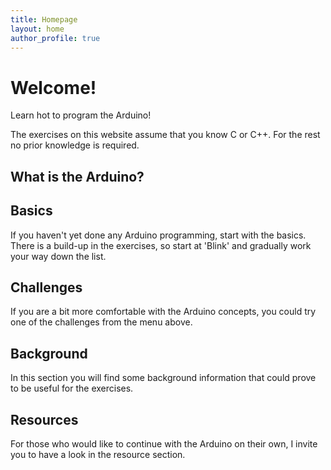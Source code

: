 ```yaml
---
title: Homepage
layout: home
author_profile: true
---
```


# Welcome!

Learn hot to program the Arduino!

The exercises on this website assume that you know C or C++. For the rest no prior knowledge is required.

## What is the Arduino?

## Basics
If you haven't yet done any Arduino programming, start with the basics. There is a build-up in the exercises, so start at 'Blink' and gradually work your way down the list.

## Challenges
If you are a bit more comfortable with the Arduino concepts, you could try one of the challenges from the menu above.

## Background
In this section you will find some background information that could prove to be useful for the exercises.

## Resources
For those who would like to continue with the Arduino on their own, I invite you to have a look in the resource section.

